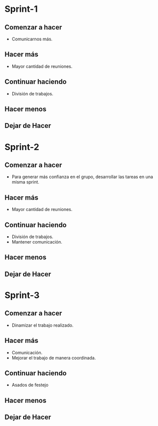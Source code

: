 # Sprint-1

## Comenzar a hacer
* Comunicarnos más.
    

## Hacer más
* Mayor cantidad de reuniones.
    

## Continuar haciendo
* División de trabajos.


## Hacer menos
    


## Dejar de Hacer


# Sprint-2

## Comenzar a hacer
* Para generar más confianza en el grupo, desarrollar las tareas en una misma sprint.
    

## Hacer más
* Mayor cantidad de reuniones.
    

## Continuar haciendo
* División de trabajos.
* Mantener comunicación.


## Hacer menos
    


## Dejar de Hacer


# Sprint-3

## Comenzar a hacer
* Dinamizar el trabajo realizado.
    

## Hacer más
* Comunicación.
* Mejorar el trabajo de manera coordinada.    

## Continuar haciendo
* Asados de festejo


## Hacer menos
    


## Dejar de Hacer
